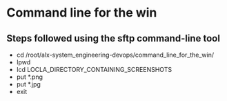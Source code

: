 # Command line for the win

## Steps followed using the sftp command-line tool

- cd /root/alx-system_engineering-devops/command_line_for_the_win/
- lpwd
- lcd LOCLA_DIRECTORY_CONTAINING_SCREENSHOTS
- put *.png
- put *.jpg
- exit
